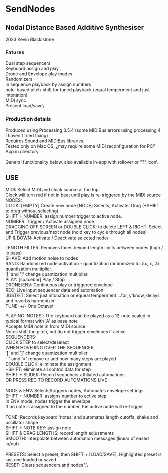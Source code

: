 # SendNodes
## Nodal Distance Based Additive Synthesiser
2023 Kevin Blackistone

### Fatures
Dual step sequencers\
Keyboard assign and play\
Drone and Envelope play modes\
Randomizers\
In sequence playback by assign numbers\
note-based pitch-shift for tuned playback (equal temperment and just intonation)\
MIDI sync\
Present load/save\

### Production details
Produced using Processing 3.5.4 (some MIDIBus errors using processing 4 I haven't tried fixing)\
Requires Sound and MIDIBus libraries.\
Tested only on Mac OS, ¿may require some MIDI reconfiguration for PC?\
App in directory \
\
General functionality below, also available in-app with rollover or "?" icon\

## USE
MIDI: Select MIDI and clock source at the top\
      Clock will turn red if not in beat until play is re-triggered by the MIDI source\
NODES: \
    CLICK: [EMPTY] Create new node    [NODE] Selects, Activate, Drag (+SHIFT to drag without selecting).\
    SHIFT + NUMBER: assign number trigger to active node.\
    NUMBER: Trigger / Activate assigned node\
DRAGGING OFF SCREEN or DOUBLE CLICK: to delete
LEFT & RIGHT: Select and Trigger previous/next node (hold key to cycle through all nodes)\
UP & DOWN: Activate / Deactivate selected node\

LENGTH FILTER: Removes tones beyond length limits between nodes (high / lo pass)\
SHAKE: Add motion noise to nodes\
RAND: Randomized node activation - quantization randomized to .5x, x, 2x quantization multiplier.\
    '[' and ']' change quantization multiplier.\
PLAY: [spacebar] Play / Stop\
DRONE/ENV: Continuous play or triggered envelope\
REC: Live input sequencer data and automation \
JUST/ET: Select just intonation or equeal temperment ...for, y'know, delays and reverbs harmonizin'\
TUNE: +/- One Octave\

PLAYING 'NOTES': The keyboard can be played as a 12-note scaled in typical format with 'A' as base note\
    Accepts MIDI note in from MIDI source\
    Notes shift the pitch, but do not trigger envelopes if active\
SEQUENCERS:\
    CLICK STEP to select/deselect\
    WHEN HOVERING OVER THE SEQUENCER\
          '[' and ']' change quantization multiplier.\
          '-' amd '=' remove or add how many steps are played\
    DOUBLE CLICK: eliminate the assignment.\
          +SHIFT: eliminate all control data for step\
    SHIFT + SLIDER: Record sequencer affiliated automations.\
    OR PRESS REC TO RECORD AUTOMATIONS LIVE\
\
NODE & ENV: Selects/triggers nodes, Automates envelope settings\
    SHIFT + NUMBER: assigns number to active step\
    In ENV mode, nodes trigger the envelope\
      If no note is assigned to the number, the active node will re-trigger\
\
TONE: Records keyboard 'notes' and automates length cutoffs, shake and oscillator shape\
    SHIFT + NOTE KEY: assign note\
    SHIFT & DRAG LENGTHS: record length adjustments\
    SMOOTH: Interpolate between automation messages (linear of eased in/out)\
\
PRESETS: Select a preset, then SHIFT + [LOAD/SAVE]. Highlighted preset is last one loaded or saved\
RESET: Clears sequencers and nodes";\
